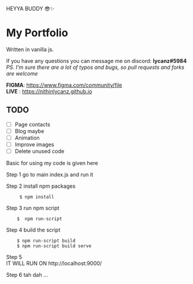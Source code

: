 HEYYA BUDDY 😎✨
# My Portfolio #
Written in vanilla js.

If you have any questions you can message me on discord: **lycanz#5984**  
*PS. I'm sure there are a lot of typos and bugs, so pull requests and forks are welcome*  

**FIGMA**: https://www.figma.com/community/file  
**LIVE** : https://nithinlycanz.github.io

## TODO ##
- [ ] Page contacts
- [ ] Blog maybe
- [ ] Animation
- [ ] Improve images
- [ ] Delete unused code

Basic for using my code is given here 

Step 1
        go to main index.js and run it

        

Step 2
         install npm packages

         $ npm install

Step 3
        run npm script

        $  npm run-script

Step 4
        build the script

        $ npm run-script build
        $ npm run-script build serve

Step 5  
        IT WILL RUN ON 
        http://localhost:9000/


Step 6 
        tah dah ... 



